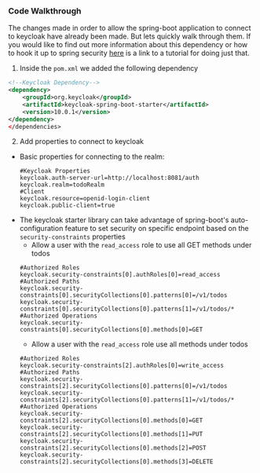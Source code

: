 ### Code Walkthrough

The changes made in order to allow the spring-boot application to connect to keycloak have already been made. But lets quickly walk through them. If you would like to find out more information about this dependency or how to hook it up to spring security [here](https://www.baeldung.com/spring-boot-keycloak) is a link to a tutorial for doing just that.

1.  Inside the `pom.xml` we added the following dependency
  ```xml
  <!--Keycloak Dependency-->
  <dependency>
      <groupId>org.keycloak</groupId>
      <artifactId>keycloak-spring-boot-starter</artifactId>
      <version>10.0.1</version>
  </dependency>
  </dependencies>
  ```
2. Add properties to connect to keycloak
  - Basic properties for connecting to the realm:
    ```properties
    #Keycloak Properties
    keycloak.auth-server-url=http://localhost:8081/auth
    keycloak.realm=todoRealm
    #Client
    keycloak.resource=openid-login-client
    keycloak.public-client=true
    ```
  - The keycloak starter library can take advantage of spring-boot's auto-configuration feature to set security on specific endpoint based on the `security-constraints` properties
    - Allow a user with the `read_access` role to use all GET methods under todos
    ```properties
    #Authorized Roles
    keycloak.security-constraints[0].authRoles[0]=read_access
    #Authorized Paths
    keycloak.security-constraints[0].securityCollections[0].patterns[0]=/v1/todos
    keycloak.security-constraints[0].securityCollections[0].patterns[1]=/v1/todos/*
    #Authorized Operations
    keycloak.security-constraints[0].securityCollections[0].methods[0]=GET
    ```
    - Allow a user with the `read_access` role use all methods under todos
    ```properties
    #Authorized Roles
    keycloak.security-constraints[2].authRoles[0]=write_access
    #Authorized Paths
    keycloak.security-constraints[2].securityCollections[0].patterns[0]=/v1/todos
    keycloak.security-constraints[2].securityCollections[0].patterns[1]=/v1/todos/*
    #Authorized Operations
    keycloak.security-constraints[2].securityCollections[0].methods[0]=GET
    keycloak.security-constraints[2].securityCollections[0].methods[1]=PUT
    keycloak.security-constraints[2].securityCollections[0].methods[2]=POST
    keycloak.security-constraints[2].securityCollections[0].methods[3]=DELETE
    ```
